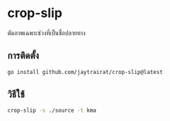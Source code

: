 
# crop-slip
ตัดภาพเฉพาะช่วงที่เป็นชื่อปลายทาง

## การติดตั้ง
```bash
go install github.com/jaytrairat/crop-slip@latest
```

## วิธีใช้
```bash
crop-slip -s ./source -t kma
```
